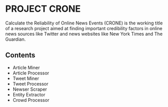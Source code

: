 # PROJECT CRONE
Calculate the Reliability of Online News Events (CRONE) is the working title of a research project aimed at finding important credibility factors in online news sources like Twitter and news websites like New York Times and The Guardian.

## Contents
- Article Miner
- Article Processor
- Tweet Miner
- Tweet Processor
- Newser Scraper
- Entity Extractor
- Crowd Processor
